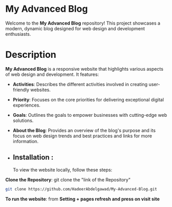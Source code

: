 # My Advanced Blog
Welcome to the **My Advanced Blog** repository! This project showcases a modern, dynamic blog designed for web design and development enthusiasts.

# Description

**My Advanced Blog** is a responsive website that highlights various aspects of web design and development. It features:

- **Activities**: Describes the different activities involved in creating user-friendly websites.
- **Priority**: Focuses on the core priorities for delivering exceptional digital experiences.
- **Goals**: Outlines the goals to empower businesses with cutting-edge web solutions.
- **About the Blog**: Provides an overview of the blog's purpose and its focus on web design trends and best practices and links for more information.

- ## Installation :
  To view the website locally, follow these steps:

**Clone the Repository**:
    git clone the "link of the Repository"
   ```bash
   git clone https://github.com/HadeerAbdelgawad/My-Advanced-Blog.git
   ```

**To run the website**:
    from **Setting + pages refresh and press on visit site**
